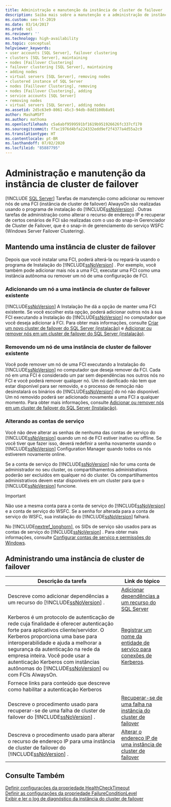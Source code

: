 ```yaml
---
title: Administração e manutenção da instância de cluster de failover
description: Saiba mais sobre a manutenção e a administração de instâncias de cluster de failover do SQL Server com o programa de instalação do SQL Server ou o snap-in Gerenciador de Cluster de Failover.
ms.custom: seo-lt-2019
ms.date: 03/14/2017
ms.prod: sql
ms.reviewer: ''
ms.technology: high-availability
ms.topic: conceptual
helpviewer_keywords:
- user accounts [SQL Server], failover clustering
- clusters [SQL Server], maintaining
- nodes [Faillover Clustering]
- failover clustering [SQL Server], maintaining
- adding nodes
- virtual servers [SQL Server], removing nodes
- clustered instance of SQL Server
- nodes [Faillover Clustering], removing
- nodes [Faillover Clustering], adding
- service accounts [SQL Server]
- removing nodes
- virtual servers [SQL Server], adding nodes
ms.assetid: 2d5c63e9-8061-45c3-94db-8dd3100b8a91
author: MashaMSFT
ms.author: mathoma
ms.openlocfilehash: c5a6abf9599591bf1619b951926626fc337cf170
ms.sourcegitcommit: f7ac1976d4bfa224332edd9ef2f4377a4d55a2c9
ms.translationtype: HT
ms.contentlocale: pt-BR
ms.lasthandoff: 07/02/2020
ms.locfileid: "85887795"
---
```

# <a name="failover-cluster-instance-administration-and-maintenance"></a>Administração e manutenção da instância de cluster de failover
[!INCLUDE [SQL Server](../../../includes/applies-to-version/sqlserver.md)]
  Tarefas de manutenção como adicionar ou remover nós de uma FCI (instância de cluster de failover) AlwaysOn são realizadas usando o programa de instalação do [!INCLUDE[ssNoVersion](../../../includes/ssnoversion-md.md)] . Outras tarefas de administração como alterar o recurso de endereço IP e recuperar de certos cenários de FCI são realizadas com o uso do snap-in Gerenciador de Cluster de Failover, que é o snap-in de gerenciamento do serviço WSFC (Windows Server Failover Clustering).  
  
## <a name="maintaining-a-failover-cluster-instance"></a>Mantendo uma instância de cluster de failover  
 Depois que você instalar uma FCI, poderá alterá-la ou repará-la usando o programa de Instalação do [!INCLUDE[ssNoVersion](../../../includes/ssnoversion-md.md)] . Por exemplo, você também pode adicionar mais nós a uma FCI, executar uma FCI como uma instância autônoma ou remover um nó de uma configuração de FCI.  
  
### <a name="adding-a-node-to-an-existing-failover-cluster-instance"></a>Adicionando um nó a uma instância de cluster de failover existente  
 [!INCLUDE[ssNoVersion](../../../includes/ssnoversion-md.md)] A Instalação lhe dá a opção de manter uma FCI existente. Se você escolher esta opção, poderá adicionar outros nós à sua FCI executando a Instalação do [!INCLUDE[ssNoVersion](../../../includes/ssnoversion-md.md)] no computador que você deseja adicionar à FCI. Para obter mais informações, consulte [Criar um novo cluster de failover do SQL Server &#40;instalação&#41;](../../../sql-server/failover-clusters/install/create-a-new-sql-server-failover-cluster-setup.md) e [Adicionar ou remover nós em um cluster de failover do SQL Server &#40;instalação&#41;](../../../sql-server/failover-clusters/install/add-or-remove-nodes-in-a-sql-server-failover-cluster-setup.md).  
  
### <a name="removing-a-node-from-an-existing-failover-cluster-instance"></a>Removendo um nó de uma instância de cluster de failover existente  
 Você pode remover um nó de uma FCI executando a Instalação do [!INCLUDE[ssNoVersion](../../../includes/ssnoversion-md.md)] no computador que deseja remover da FCI. Cada nó em uma FCI é considerado um par sem dependências nos outros nós no FCI e você poderá remover qualquer nó. Um nó danificado não tem que estar disponível para ser removido, e o processo de remoção não desinstalará os binários do [!INCLUDE[ssNoVersion](../../../includes/ssnoversion-md.md)] do nó não disponível. Um nó removido poderá ser adicionado novamente a uma FCI a qualquer momento. Para obter mais informações, consulte [Adicionar ou remover nós em um cluster de failover do SQL Server &#40;Instalação&#41;](../../../sql-server/failover-clusters/install/add-or-remove-nodes-in-a-sql-server-failover-cluster-setup.md).  
  
### <a name="changing-service-accounts"></a>Alterando as contas de serviço  
 Você não deve alterar as senhas de nenhuma das contas de serviço do [!INCLUDE[ssNoVersion](../../../includes/ssnoversion-md.md)] quando um nó de FCI estiver inativo ou offline. Se você tiver que fazer isso, deverá redefinir a senha novamente usando o [!INCLUDE[ssNoVersion](../../../includes/ssnoversion-md.md)] Configuration Manager quando todos os nós estiverem novamente online.  
  
 Se a conta de serviço do [!INCLUDE[ssNoVersion](../../../includes/ssnoversion-md.md)] não for uma conta de administrador no seu cluster, os compartilhamentos administrativos poderão ser excluídos em qualquer nó do cluster. Os compartilhamentos administrativos devem estar disponíveis em um cluster para que o [!INCLUDE[ssNoVersion](../../../includes/ssnoversion-md.md)] funcione.  
  
> [!IMPORTANT]  
>  Não use a mesma conta para a conta de serviço do [!INCLUDE[ssNoVersion](../../../includes/ssnoversion-md.md)] e a conta de serviço do WSFC. Se a senha for alterada para a conta de serviço do WSFC, sua instalação do [!INCLUDE[ssNoVersion](../../../includes/ssnoversion-md.md)] falhará.  
  
 No [!INCLUDE[nextref_longhorn](../../../includes/nextref-longhorn-md.md)], os SIDs de serviço são usados para as contas de serviço do [!INCLUDE[ssNoVersion](../../../includes/ssnoversion-md.md)] . Para obter mais informações, consulte [Configurar contas de serviço e permissões do Windows](../../../database-engine/configure-windows/configure-windows-service-accounts-and-permissions.md).  
  
## <a name="administering-a-failover-cluster-instance"></a>Administrando uma instância de cluster de failover  
  
|Descrição da tarefa|Link do tópico|  
|----------------------|----------------|  
|Descreve como adicionar dependências a um recurso do [!INCLUDE[ssNoVersion](../../../includes/ssnoversion-md.md)] .|[Adicionar dependências a um recurso do SQL Server](../../../sql-server/failover-clusters/windows/add-dependencies-to-a-sql-server-resource.md)|  
|Kerberos é um protocolo de autenticação de rede cuja finalidade é oferecer autenticação forte para aplicativos cliente/servidor. O Kerberos proporciona uma base para interoperabilidade e ajuda a melhorar a segurança da autenticação na rede da empresa inteira. Você pode usar a autenticação Kerberos com instâncias autônomas do [!INCLUDE[ssNoVersion](../../../includes/ssnoversion-md.md)] ou com FCIs AlwaysOn.|[Registrar um nome da entidade de serviço para conexões de Kerberos](../../../database-engine/configure-windows/register-a-service-principal-name-for-kerberos-connections.md).|  
|Fornece links para conteúdo que descreve como habilitar a autenticação Kerberos||  
|Descreve o procedimento usado para recuperar-se de uma falha de cluster de failover do [!INCLUDE[ssNoVersion](../../../includes/ssnoversion-md.md)] .|[Recuperar-se de uma falha na instância do cluster de failover](../../../sql-server/failover-clusters/windows/recover-from-failover-cluster-instance-failure.md)|  
|Descreva o procedimento usado para alterar o recurso de endereço IP para uma instância de cluster de failover do [!INCLUDE[ssNoVersion](../../../includes/ssnoversion-md.md)] .|[Alterar o endereço IP de uma instância de cluster de failover](../../../sql-server/failover-clusters/windows/change-the-ip-address-of-a-failover-cluster-instance.md)|  
  
## <a name="see-also"></a>Consulte Também  
 [Definir configurações da propriedade HealthCheckTimeout](../../../sql-server/failover-clusters/windows/configure-healthchecktimeout-property-settings.md)   
 [Definir as configurações da propriedade FailureConditionLevel](../../../sql-server/failover-clusters/windows/configure-failureconditionlevel-property-settings.md)   
 [Exibir e ler o log de diagnóstico da instância do cluster de failover](../../../sql-server/failover-clusters/windows/view-and-read-failover-cluster-instance-diagnostics-log.md)  
  
  
